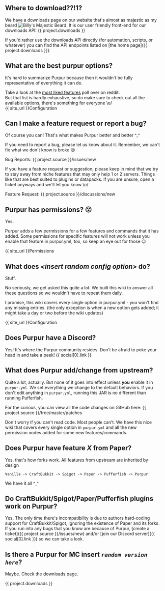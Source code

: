 ## Where to download??!1?

We have a downloads page on our website that's almost as majestic as my beard ![Billy's Majestic Beard](https://cdn.discordapp.com/emojis/768978823655063602.png?size=16). It is our user friendly front-end for our downloads API: {{ project.downloads }}

If you'd rather use the downloads API directly (for automation, scripts, or whatever) you can find the API endpoints listed on [the home page]({{ project.downloads }}).

## What are the best purpur options?

It's hard to summarize Purpur because then it wouldn't be fully representative of everything it can do.

Take a look at the [most liked features](https://www.reddit.com/r/admincraft/comments/pbx5le/what_is_your_favorite_purpur_feature/) poll over on reddit.  
But that list is hardly exhaustive, so do make sure to check out all the available options, there's something for everyone \o/  
{{ site_url }}Configuration


## Can I make a feature request or report a bug?

Of course you can! That's what makes Purpur better and better ^_^

If you need to report a bug, please let us know about it. Remember, we can't fix what we don't know is broke :wink:

Bug Reports: {{ project.source }}/issues/new

If you have a feature request or suggestion, please keep in mind that we try to stay away from niche features that may only help 1 or 2 servers. Things like that are best suited to plugins or datapacks. If you are unsure, open a ticket anyways and we'll let you know \o/

Feature Request: {{ project.source }}/discussions/new

## Purpur has permissions? :open_mouth:

Yes.

Purpur adds a few permissions for a few features and commands that it has added. Some permissions for specific features will not work unless you enable that feature in purpur.yml, too, so keep an eye out for those :wink:

{{ site_url }}Permissions

## What does *&lt;insert random config option>* do?

Stuff.

No seriously, we get asked this quite a lot. We built this wiki to answer all these questions so we wouldn't have to repeat them daily.

I promise, this wiki covers every single option in purpur.yml - you won't find any missing entries. (the only exception is when a new option gets added; it might take a day or two before the wiki updates)

{{ site_url }}Configuration

## Does Purpur have a Discord?

Yes! It's where the Purpur community resides. Don't be afraid to poke your head in and take a peek! {{ social[0].link }}

## What does Purpur add/change from upstream?

Quite a lot, actually. But none of it goes into effect unless **you** enable it in `purpur.yml`. We set everything we change to the default behaviors. If you don't edit anything in `purpur.yml`, running this JAR is no different than running Pufferfish.

For the curious, you can view all the code changes on GitHub here: {{ project.source }}/tree/master/patches

Don't worry if you can't read code. Most people can't. We have this nice wiki that covers every single option in `purpur.yml` and all the new permission nodes added for some new features/commands.

## Does Purpur have feature *X* from Paper?

Yes, that's how forks work. All features from upstream are inherited by design

`Vanilla -> CraftBukkit -> Spigot -> Paper -> Pufferfish -> Purpur`

We have it all ^_^

## Do CraftBukkit/Spigot/Paper/Pufferfish plugins work on Purpur?

Yes. The only time there's incompatibility is due to authors hard-coding support for CraftBukkit/Spigot, ignoring the existence of Paper and its forks. If you run into any bugs that you know are because of Purpur, [create a ticket]({{ project.source }}/issues/new) and/or [join our Discord server]({{ social[0].link }}) so we can take a look.

## Is there a Purpur for MC insert _`random version here`_?
Maybe. Check the downloads page.

{{ project.downloads }}
